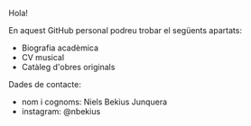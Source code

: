 Hola!

En aquest GitHub personal podreu trobar el següents apartats:
- Biografia acadèmica
- CV musical
- Catàleg d'obres originals

Dades de contacte:
- nom i cognoms: Niels Bekius Junquera
- instagram: @nbekius
